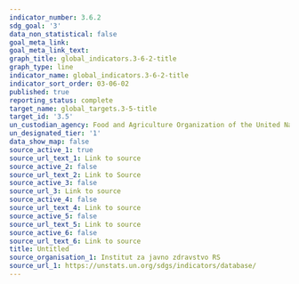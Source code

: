 ```yaml
---
indicator_number: 3.6.2
sdg_goal: '3'
data_non_statistical: false
goal_meta_link: 
goal_meta_link_text: 
graph_title: global_indicators.3-6-2-title
graph_type: line
indicator_name: global_indicators.3-6-2-title
indicator_sort_order: 03-06-02
published: true
reporting_status: complete
target_name: global_targets.3-5-title
target_id: '3.5'
un_custodian_agency: Food and Agriculture Organization of the United Nations (FAO)
un_designated_tier: '1'
data_show_map: false
source_active_1: true
source_url_text_1: Link to source
source_active_2: false
source_url_text_2: Link to Source
source_active_3: false
source_url_3: Link to source
source_active_4: false
source_url_text_4: Link to source
source_active_5: false
source_url_text_5: Link to source
source_active_6: false
source_url_text_6: Link to source
title: Untitled
source_organisation_1: Institut za javno zdravstvo RS
source_url_1: https://unstats.un.org/sdgs/indicators/database/
---
```

